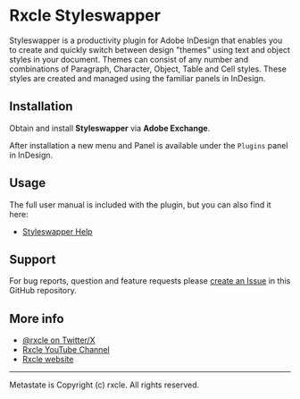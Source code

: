 # Rxcle Styleswapper

Styleswapper is a productivity plugin for Adobe InDesign that enables you to create and quickly switch between design "themes" using text and object styles in your document. Themes can consist of any number and combinations of Paragraph, Character, Object, Table and Cell styles. These styles are created and managed using the familiar panels in InDesign.

## Installation
Obtain and install **Styleswapper** via **Adobe Exchange**.

After installation a new menu and Panel is available under the `Plugins` panel in InDesign.

## Usage
The full user manual is included with the plugin, but you can also find it here:
- [Styleswapper Help](./docs/help-id.md)

## Support
For bug reports, question and feature requests please [create an Issue](https://github.com/rxcle/styleswapper-support/issues)
 in this GitHub repository.

## More info
- [@rxcle on Twitter/X](https://twitter.com/rxcle)
- [Rxcle YouTube Channel](https://www.youtube.com/channel/UCiSFFEuOoIQdk6mivM3eGkQ)
- [Rxcle website](https://rxcle.com)

---
Metastate is Copyright (c) rxcle. All rights reserved.
